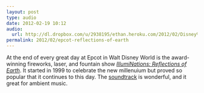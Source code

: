 ```yaml
---
layout: post
type: audio
date: 2012-02-19 10:12
audio: 
  url: http://dl.dropbox.com/u/2938195/ethan.heroku.com/2012/02/Disney%20Parks%20-%20Reflections%20of%20Earth.m4a
permalink: 2012/02/epcot-reflections-of-earth
---
```


At the end of every great day at Epcot in Walt Disney World is the award-winning fireworks, laser, and fountain show [_IllumiNations: Reflections of Earth_](http://en.wikipedia.org/wiki/IllumiNations:_Reflections_of_Earth). It started in 1999 to celebrate the new millenuium but proved so popular that it continues to this day. The [soundtrack](http://www.amazon.com/Walt-Disney-World-Millennium-Celebration/dp/B00001WRO3/ref=sr_1_1?ie=UTF8&qid=1329664618&sr=8-1) is wonderful, and it great for ambient music.
